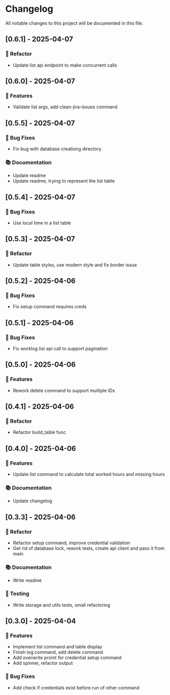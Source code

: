 # Changelog

All notable changes to this project will be documented in this file.

## [0.6.1] - 2025-04-07

### 🚜 Refactor

- Update list api endpoint to make concurrent calls

## [0.6.0] - 2025-04-07

### 🚀 Features

- Validate list args, add clean-jira-issues command

## [0.5.5] - 2025-04-07

### 🐛 Bug Fixes

- Fix bug with database creationg directory

### 📚 Documentation

- Update readme
- Update readme, trying to represent the list table

## [0.5.4] - 2025-04-07

### 🐛 Bug Fixes

- Use local time in a list table

## [0.5.3] - 2025-04-07

### 🚜 Refactor

- Update table styles, use modern style and fix border issue

## [0.5.2] - 2025-04-06

### 🐛 Bug Fixes

- Fix setup command requires creds

## [0.5.1] - 2025-04-06

### 🐛 Bug Fixes

- Fix worklog list api call to support pagination

## [0.5.0] - 2025-04-06

### 🚀 Features

- Rework delete command to support multiple IDs

## [0.4.1] - 2025-04-06

### 🚜 Refactor

- Refactor build_table func

## [0.4.0] - 2025-04-06

### 🚀 Features

- Update list command to calculate total worked hours and missing hours

### 📚 Documentation

- Update changelog

## [0.3.3] - 2025-04-06

### 🚜 Refactor

- Refactor setup command, improve credential validation
- Get rid of database lock, rework tests, create api client and pass it from main

### 📚 Documentation

- Write readme

### 🧪 Testing

- Write storage and utils tests, small refactoring

## [0.3.0] - 2025-04-04

### 🚀 Features

- Implement list command and table display
- Finish log command, add delete command
- Add overwrite promt for credential setup command
- Add spinner, refactor output

### 🐛 Bug Fixes

- Add check if credentials exist before run of other command

<!-- generated by git-cliff -->
